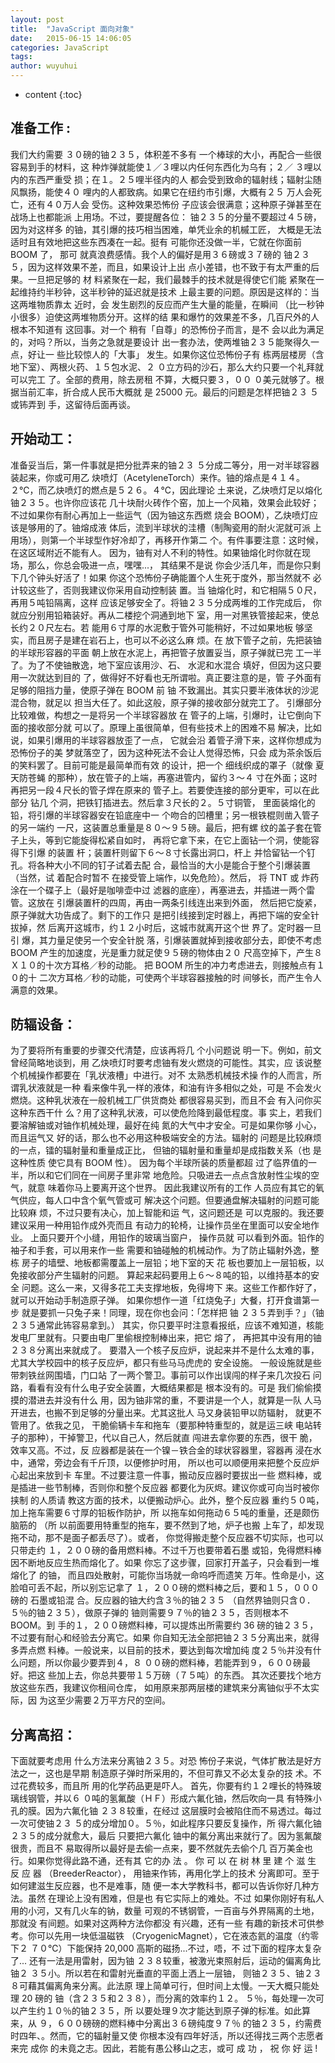 ```yaml
---
layout: post
title:  "JavaScript 面向对象"
date:   2015-06-15 14:06:05
categories: JavaScript
tags:
author: wuyuhui
---
```


* content
{:toc}






## 准备工作 :
我们大约需要 ３０磅的铀２３５，体积差不多有
一个棒球的大小，再配合一些很容易到手的材料，这
种炸弹就能使１／３哩以内任何东西化为乌有；２／
３哩以内的东西严重受 损；在１。２５哩半径内的人
都会受到致命的辐射线；辐射尘随风飘扬，能使４０
哩内的人都致病。如果它在纽约市引爆，大概有２５
万人会死亡，还有４０万人会 受伤。这种效果恐怖份
子应该会很满意；这种原子弹甚至在战场上也都能派
上用场。不过，要提醒各位：
铀２３５的分量不要超过４５磅，因为对这样多
的铀，其引爆的技巧相当困难，单凭业余的机槭工匠，
大概是无法适时且有效地把这些东西凑在一起。挺有
可能你还没做一半，它就在你面前 BOOM 了， 那可
就真浪费感情。我个人的偏好是用３６磅或３７磅的
铀２３５，因为这样效果不差，而且，如果设计上出
点小差错，也不致于有太严重的后果。一旦把足够的
材 料紧聚在一起，我们最棘手的技术就是得使它们能
紧聚在一起维持约半秒钟，这半秒钟的延迟就是技术
上最主要的问题。原因是这样的：当这两堆物质靠太
近时，会 发生剧烈的反应而产生大量的能量，在瞬间
（比一秒钟小很多）迫使这两堆物质分开。这样的结
果和爆竹的效果差不多，几百尺外的人根本不知道有
这回事。对一个 稍有「自尊」的恐怖份子而言，是不
会以此为满足的，对吗？所以，当务之急就是要设计
出一套办法，使两堆铀２３５能聚得久一点，好让一
些比较惊人的「大事」 发生。如果你这位恐怖份子有
栋两层楼房（含地下室）、两根火药、１５包水泥、２
０立方码的沙石，那么大约只要一个礼拜就可以完工
了。全部的费用，除去房租 不算，大概只要３，００
０美元就够了。根据当前汇率，折合成人民币大概就
是 25000 元。最后的问题是怎样把铀２３ ５或钸弄到
手，这留待后面再谈。


## 开始动工：
准备妥当后，第一件事就是把分批弄来的铀２３
５分成二等分，用一对半球容器装起来，你或可用乙
炔喷灯（AcetyleneTorch）来作。铀的熔点是４１４。
２℃，而乙炔喷灯的燃点是５２６。４℃，因此理论
土来说，乙炔喷灯足以熔化铀２３５。也许你应该花
几十块耐火砖作个窑，加上一个风箱，效果会此较好；
不过如果你有耐心再加上一些运气（因为铀这东西燃
烧会 BOOM），乙炔喷灯应该是够用的了。铀熔成液
体后，流到半球状的洼槽（制陶瓷用的耐火泥就可派
上用场），则第一个半球型作好冷却了，再移开作第二
个。有件事要注意：这时候，在这区域附近不能有人。
因为，铀有对人不利的特性。如果铀熔化时你就在现
场，那么，你总会吸进一点，嘿嘿...， 其结果不是说
你会少活几年，而是你只剩下几个钟头好活了！如果
你这个恐怖份子确能置个人生死于度外，那当然就不
必计较这些了，否则我建议你采用自动控制装 置。当
铀熔化时，和它相隔５０尺，再用５吨铅隔离，这样
应该足够安全了。将铀２３５分成两堆的工作完成后，
你就应分别用铅箱装好。再从二楼挖个洞通到地下
室，用一对黑铁管接起来，使总长约２０尺左右。若
能用６寸厚的水泥敷于管外可能稍好，不过如果地板
够坚实，而且房子是建在岩石上，也可以不必这么麻
烦。在 放下管子之前，先把装铀的半球形容器的平面
朝上放在水泥上，再把管子放置妥当，原子弹就已完
工一半了。为了不使铀散逸，地下室应该用沙、石、
水泥和水混合 填好，但因为这只要用一次就达到目的
了，做得好不好看也无所谓啦。真正要注意的是，管
子外面有足够的阻挡力量，使原子弹在 BOOM 前 铀
不致漏出。其实只要半液体状的沙泥混合物，就足以
担当大任了。如此这般，原子弹的接收部分就完工了。
引爆部分比较难做，构想之一是将另一个半球容器放
在 管子的上端，引爆时，让它倒向下面的接收部分就
可以了。原理上虽很简单，但有些技术上的困难不易
解决，比如说，如果引爆用的半球容器放歪了一点，
它就会沿 着管子滑下来，这样你想成为恐怖份子的美
梦就落空了，因为这种死法不会让人觉得恐怖，只会
成为茶余饭后的笑料罢了。目前可能是最简单而有效
的设计，把一个 细线织成的罩子（就像 夏 天防苍蝇
的那种），放在管子的上端，再塞进管内，留约３～４
寸在外面；这时再把另一段４尺长的管子焊在原来的
管子上。若要使连接的部分更牢，可以在此部分 钻几
个洞，把铁钉插进去。然后拿３尺长的２。５寸铜管，
里面装熔化的铅，将引爆的半球容器安在铅底座中一
个吻合的凹槽里；另一根铁棍则凿入管子的另一端约
一尺，这装置总重量是８０～９５磅。最后，把有螺
纹的盖子套在管子上头，等到它能旋得松紧自如时，
再将它拿下来，在它上面钻一个洞，使能容得下引爆
的装置 杆；装置杆则留下６～８寸长露出洞口，杆上
并恰留钻一个钉孔。将各种大小不同的钉子试着去配
合，最恰当的大小是能合于整个引爆装置（当然，试
着配合时暂不 在接受管上端作，以免危险）。然后，
将 TNT 或 炸药涂在一个碟子上（最好是咖啡壶中过
滤器的底座），再塞进去，并插进一两个雷管。这放在
引爆装置杆的四周，再由一两条引线连出来到外面，
然后把它旋紧， 原子弹就大功告成了。剩下的工作只
是把引线接到定时器上，再把下端的安全针拔掉，然
后离开这城市，约１２小时后，这城市就离开这个世
界了。定时器一旦引 爆，其力量足使另一个安全针脱
落，引爆装置就掉到接收部分去，即使不考虑 BOOM
产生的加速度，光是重力就足使９５磅的物体由２０
尺高空掉下，产生８Ｘ１０的十次方耳格／秒的动能。
把 BOOM 所生的冲力考虑进去，则接触点有１０的十
二次方耳格／秒的动能，可使两个半球容器接触的时
间够长，而产生令人满意的效果。

## 防辐设备：
为了要将所有重要的步骤交代清楚，应该再将几
个小问题说 明一下。例如，前文曾经简略地谈到，用
乙炔喷灯时要考虑铀有发火燃烧的可能性。其实，应
该说整个机械操作都要在「乳状液槽」中进行。对不
太熟悉机械技术操 作的人而言，所谓乳状液就是一种
看来像牛乳一样的液体，和油有许多相似之处，可是
不会发火燃烧。这种乳状液在一般机械工厂供货商处
都很容易买到，而且不会 有入问你买这种东西干什
么？用了这种乳状液，可以使危险降到最低程度。事
实上，若我们要溶解铀或对铀作机械处理，最好在纯
氮的大气中才安全。可是如果你够 小心，而且运气又
好的话，那么也不必用这种极端安全的方法。辐射的
问题是比较麻烦的一点，镭的辐射量和重量成正比，
但铀的辐射量和重量却是成指数关系（也 是这种性质
使它具有 BOOM 性）。 因为每个半球所装的质量都超
过了临界值的一半，所以和它们同在一间房子里非常
地危险。只吸进去一点点含放射性尘埃的空气，就意
味着你马上要离开这个世界。 因此我建议所有的工作
人员应有其它的氧气供应，每人口中含个氧气管或可
解决这个问题。但要通盘解决辐射的问题可能比较麻
烦，不过只要有决心，加上智能和运 气，这问题还是
可以克服的。我还要建议采用一种用铅作成外壳而且
有动力的轮椅，让操作员坐在里面可以安全地作业。
上面只要开个小缝，用铅作的玻璃当窗户， 操作员就
可以看到外面。铅作的袖子和手套，可以用来作一些
需要和铀碰触的机械动作。为了防止辐射外逸，整栋
房子的墙壁、地板都需覆盖上一层铅；地下室的天 花
板也要加上一层铅板，以免接收部分产生辐射的问题。
算起来起码要用上６～８吨的铅，以维持基本的安全
问题。这么一来，又得多花工夫支撑地板，免得垮下
来。这些工作都作好了，就可以开始动手制造原子弹。
如果你想作一道「红烧兔子」大餐，打开食谱第一步
就是要抓一只兔子来！同理，现在你也会问：「怎样把
铀 ２３５弄到手？」（铀２３５通常此钸容易拿到。）
其实，你只要平时注意看报纸，应该不难知道，核能
发电厂里就有。只要由电厂里偷根控制棒出来，把它
熔了， 再把其中没有用的铀２３８分离出来就成了。
要潜入一个核子反应炉，说起来并不是什么太难的事，
尤其大学校园中的核子反应炉，都只有些马马虎虎的
安全设施。 一般设施就是些带刺铁丝网围墙，门口站
了一两个警卫。事前可以作出误闯的样子来几次投石
问路，看看有没有什么电子安全装置，大概结果都是
根本没有的。可是 我们偷偷摸摸的潜进去并没有什么
用，因为铀非常的重，不要讲是一个人，就算是一队
人马开进去，也搬不到足够的分量出来。尤其这批人
马又身装铅甲以防辐射， 就更不管用了。依我之见，
干脆偷辆卡车和拖车（要那种特重型的，就是运三峡
电站转子的那种），干掉警卫，代以自己人，然后就直
闯进去拿你要的东西，很干 脆，效率又高。不过，反
应器都是装在一个镍－铁合金的球状容器里，容器再
浸在水中，通常，旁边会有千斤顶，以便修护时用，
所以也可以顺便用来把整个反应炉 心起出来放到卡
车里。不过要注意一件事，搬动反应器时要拔出一些
燃料棒，或是插进一些节制棒，否则你和整个反应器
都要化为灰烬。建议你或可向当时被你挟制 的人质请
教这方面的技术，以便搬动炉心。此外，整个反应器
重约５０吨，加上拖车需要６寸厚的铅板作防护，所
以拖车如何拖动６５吨的重量，还是颇伤脑筋的 （所
以前面要用特重型的拖车，要不然到了地，炉子也搬
上车了，却发现拖不动，那不是面子都丢尽了）。或者，
你觉得搬走整个反应器不切实际，也可以只带走约
１，２００磅的备用燃料棒。不过千万也要带着石墨
或铅，免得燃料棒因不断地反应生热而熔化了。如果
你忘了这步骤，回家打开盖子，只会看到一堆熔化了
的铀， 而且四处散射，可能你当场就一命呜呼而遗笑
万年。性命是小，这脸咱可丢不起，所以别忘记拿了
１，２００磅的燃料棒之后，要和１５，０００磅的
石墨或铅混 合。反应器的铀大约含３％的铀２３５
（自然界铀则只含０．５％的铀２３５），做原子弹的
铀则需要９７％的铀２３５，否则根本不 BOOM。到
手的１，２００磅燃料棒，可以提炼出所需要约 36
磅的铀２３５，不过要有耐心和经验去分离它。如果
你自知无法全部把铀２３５分离出来，就得多弄点燃
料棒。一般说来，以目前的技术，要达到每次增加纯
度２５％并没有什么问题，所以你最少要弄到４，８
００磅的燃料棒，若能弄到９，６００磅最好。把这
些加上去，你总共要带１５万磅（７５吨）的东西。
其次还要找个地方放这些东西，我建议你租间仓库，
如用原来那两层楼的建筑来分离铀似乎不太实际，因
为这至少需要２万平方尺的空间。

## 分离高招：
下面就要考虑用 什么方法来分离铀２３５。对恐
怖份子来说，气体扩散法是好方法之一，这也是早期
制造原子弹时所采用的，不但可靠又不必太复杂的技
术。不过花费较多，而且所 用的化学药品更是吓人。
首先，你要有约１２哩长的特殊玻璃线钢管，并以６
０吨的氢氟酸（ＨＦ）形成六氟化铀，然后吹向一具
有特殊小孔的膜。因为六氟化铀 ２３８较重，在经过
这层膜时会被陷住而不易透过。每过一次可使铀２３
５的成分增加０。５％，如此程序只要反复操作，所
得六氟化铀２３５的成分就愈大，最后 只要把六氟化
铀中的氟分离出来就行了。因为氢氟酸很贵，而且不
易取得所以最好是去偷一点来，要不然就先去偷个几
百万美金也行。如果你觉得此路不通，还有其 它的办
法 。 你 可 以 在 树 林 里 建 个 滋 生 反 应 器
（BreederReactor）， 用铀来作钸，再用化学上的技术
分离即可。至于如何建滋生反应器，也不是难事，随
便一本大学教科书，都可以告诉你好几种方法。虽然
在理论上没有困难，但是也 有它实际上的难处。不过
如果你刚好有私人用的小河，又有几火车的钠，数量
可观的不锈钢管，一百亩与外界隔离的土地，那就没
有间题。如果对这两种方法你都没 有兴趣，还有一些
有趣的新技术可供参考。你可以先用一块低温磁铁
（CryogenicMagnet），它在液态氦的温度（约零下２
７０℃）下能保持 20,000 高斯的磁扬...不过，唔，不
过下面的程序太复杂了... 还有一法是用雷射，因为铀
２３８较重，被激光束照射后，运动的偏离角比铀２
３５小。所以若在和雷射光垂直的平面上洒上一层铀，
则铀２３５、铀２３８可藉其偏离角来分离。此法原
理上简单可行，但时间上太慢。一天大概只能处理 20
磅的 铀（含２３５和２３８），而分离的效率约１２。
５％，每处理一次可以产生约１０％的铀２３５，所
以要处理９次才能达到原子弹的标准。如此算来，从
９，６００磅磅的燃料棒中分离出３６磅纯度９７％
的铀２３５，约需费时四年、。然而，它的辐射量又使
你根本没有四年好活，所以还得找三两个志愿者来完
成你 的未竟之志。因此，若能有愚公移山之志，或可
成 功 ， 祝 你 好 运 !
